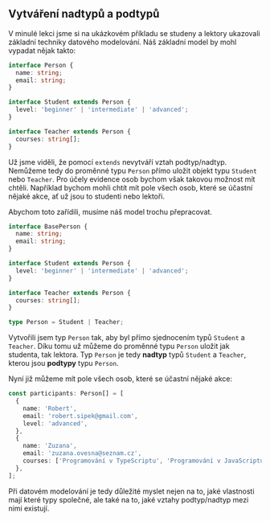 ## Vytváření nadtypů a podtypů

V minulé lekci jsme si na ukázkovém příkladu se studeny a lektory ukazovali základní techniky datového modelování. Náš základní model by mohl vypadat nějak takto:

```ts
interface Person {
  name: string;
  email: string;
}

interface Student extends Person {
  level: 'beginner' | 'intermediate' | 'advanced';
}

interface Teacher extends Person {
  courses: string[];
}
```

Už jsme viděli, že pomocí `extends` nevytváří vztah podtyp/nadtyp. Nemůžeme tedy do proměnné typu `Person` přímo uložit objekt typu `Student` nebo `Teacher`. Pro účely evidence osob bychom však takovou možnost mít chtěli. Například bychom mohli chtít mít pole všech osob, které se účastní nějaké akce, ať už jsou to studenti nebo lektoři.

Abychom toto zařídili, musíme náš model trochu přepracovat.

```ts
interface BasePerson {
  name: string;
  email: string;
}

interface Student extends Person {
  level: 'beginner' | 'intermediate' | 'advanced';
}

interface Teacher extends Person {
  courses: string[];
}

type Person = Student | Teacher;
```

Vytvořili jsem typ `Person` tak, aby byl přímo sjednocením typů `Student` a `Teacher`. Díku tomu už můžeme do proměnné typu `Person` uložit jak studenta, tak lektora. Typ `Person` je tedy **nadtyp**  typů `Student` a `Teacher`, kterou jsou **podtypy** typu `Person`.

Nyní již můžeme mít pole všech osob, které se účastní nějaké akce:

```ts
const participants: Person[] = [
  {
    name: 'Robert',
    email: 'robert.sipek@gmail.com',
    level: 'advanced',
  },
  {
    name: 'Zuzana',
    email: 'zuzana.ovesna@seznam.cz',
    courses: ['Programování v TypeScriptu', 'Programování v JavaScriptu'],
  },
];
```

Při datovém modelování je tedy důležité myslet nejen na to, jaké vlastnosti mají které typy společné, ale také na to, jaké vztahy podtyp/nadtyp mezi nimi existují. 
